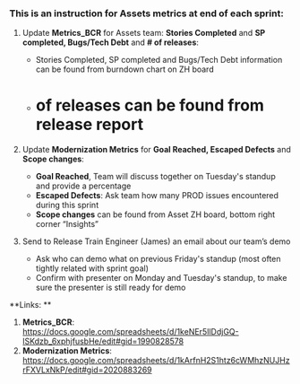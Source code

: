### This is an instruction for Assets metrics at end of each sprint:

1. Update **Metrics_BCR**  for Assets team: **Stories Completed** and **SP completed, Bugs/Tech Debt** and **# of releases**: 

    - Stories Completed, SP completed and Bugs/Tech Debt information can be found from burndown chart on ZH board
    - # of releases can be found from release report

2. Update **Modernization Metrics** for **Goal Reached, Escaped Defects** and **Scope changes**: 
    - **Goal Reached**, Team will discuss together on Tuesday's standup and provide a percentage  
    - **Escaped Defects**: Ask team how many PROD issues encountered during this sprint
    - **Scope changes** can be found from Asset ZH board, bottom right corner “Insights”
    
3. Send to Release Train Engineer (James) an email about our team’s demo 
    - Ask who can demo what on previous Friday's standup (most often tightly related with sprint goal)
    - Confirm with presenter on Monday and Tuesday's standup, to make sure the presenter is still ready for demo


**Links: **
1.	**Metrics_BCR**: https://docs.google.com/spreadsheets/d/1keNEr5IlDdjGQ-lSKdzb_6xphjfusbHe/edit#gid=1990828578
2.	**Modernization Metrics**: https://docs.google.com/spreadsheets/d/1kArfnH2S1htz6cWMhzNUJHzrFXVLxNkP/edit#gid=2020883269 
